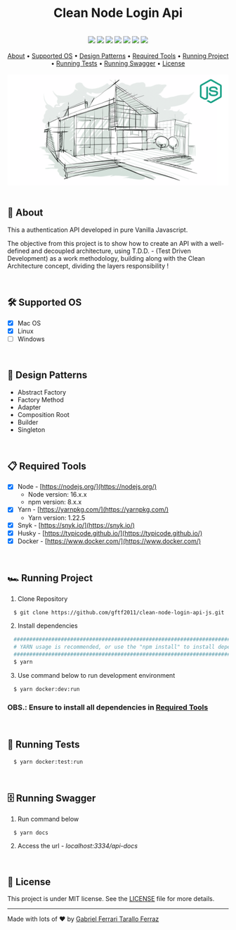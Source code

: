<div align="center">
	<h1>Clean Node Login Api</h1>
  <br/>
  <img src="https://img.shields.io/github/languages/code-size/gftf2011/clean-node-login-api-js"/>
  <img src="https://img.shields.io/github/repo-size/gftf2011/clean-node-login-api-js"/>
  <img src="https://img.shields.io/github/license/gftf2011/clean-node-login-api-js"/>
  <img src="https://img.shields.io/github/package-json/v/gftf2011/clean-node-login-api-js/main"/>
  <img src="https://img.shields.io/github/last-commit/gftf2011/clean-node-login-api-js"/>
  <img src="https://snyk.io/test/github/gftf2011/clean-node-login-api-js/badge.svg"/>
  <img src="https://badges.frapsoft.com/os/v1/open-source.svg?v=103"/>
</div>

<br/>

<div align="center">
  <a href="#page_facing_up-about">About</a> •
  <a href="#hammer_and_wrench-supported-os">Supported OS</a> • 
  <a href="#large_blue_diamond-design-patterns">Design Patterns</a> •
  <a href="#clipboard-required-tools">Required Tools</a> •
  <a href="#racing_car-running-project">Running Project</a> •
  <a href="#test_tube-running-tests">Running Tests</a> •
  <a href="#file_cabinet-running-swagger">Running Swagger</a> •
  <a href="#memo-license">License</a>
</div>

<br/>

<div align="center">
  <img src="https://github.com/gftf2011/clean-node-login-api-js/blob/main/public/img/background.png" />
</div>

<br/>

## :page_facing_up: About

This a authentication API developed in pure Vanilla Javascript.

The objective from this project is to show how to create an API with a well-defined and decoupled architecture, using T.D.D. - (Test Driven Development) as a work methodology, building along with the Clean Architecture concept, dividing the layers responsibility !

<br/>

## :hammer_and_wrench: Supported OS

- [x] Mac OS
- [x] Linux
- [ ] Windows 

<br/>

## :large_blue_diamond: Design Patterns

- Abstract Factory
- Factory Method
- Adapter
- Composition Root
- Builder
- Singleton

<br/>

## :clipboard: Required Tools

- [x] Node - [https://nodejs.org/](https://nodejs.org/)
  - Node version: 16.x.x
  - npm version: 8.x.x
- [x] Yarn - [https://yarnpkg.com/](https://yarnpkg.com/)
  - Yarn version: 1.22.5
- [x] Snyk - [https://snyk.io/](https://snyk.io/)
- [x] Husky - [https://typicode.github.io/](https://typicode.github.io/)
- [x] Docker - [https://www.docker.com/](https://www.docker.com/)

<br/>

## :racing_car: Running Project

1. Clone Repository
```sh
  $ git clone https://github.com/gftf2011/clean-node-login-api-js.git
```
2. Install dependencies
```sh
  ################################################################################
  # YARN usage is recommended, or use the "npm install" to install dependencies. #
  ################################################################################
  $ yarn
```
3. Use command below to run development environment
```sh
  $ yarn docker:dev:run
```

### OBS.: Ensure to install all dependencies in <a href="#clipboard-required-tools">Required Tools</a>

<br/>

## :test_tube: Running Tests
```sh
  $ yarn docker:test:run
```

<br/>

## :file_cabinet: Running Swagger

1. Run command below
```sh
  $ yarn docs
```
2. Access the url - *localhost:3334/api-docs*

<br/>

## :memo: License

This project is under MIT license. See the [LICENSE](https://github.com/gftf2011/clean-node-login-api-js/blob/main/LICENSE) file for more details.

---

Made with lots of :heart: by [Gabriel Ferrari Tarallo Ferraz](https://www.linkedin.com/in/gabriel-ferrari-tarallo-ferraz-7a4218135/)
